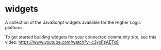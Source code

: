 widgets
=======

A collection of the JavaScript widgets available for the Higher Logic platform.

To get started building widgets for your connected community site, see this video: https://www.youtube.com/watch?v=c3yxFzAETx8
